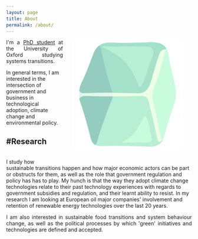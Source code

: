 ```yaml
---
layout: page
title: About
permalink: /about/
---
```


<img src="/assets/icon.png" width="300" style="float: right; margin-left: 25px; margin-right: 25px; margin-bottom: 25px;"/>

<p align="justify"> I'm a <a href="https://www.geog.ox.ac.uk/graduate/research/epierard.html"> PhD student</a> at the University of Oxford studying systems transitions.

In general terms, I am interested in the intersection of government and business in technological adoption, climate change and environmental policy.
<!--<p align="justify"> During my career, I have worked on research projects related to Atmospheric Physics and Physical Oceanography that involved numerical simulations, data processing and observational fieldwork.</p>  />-->
<!--
<p align="justify">

Before my PhD studies I held positions in both energy and climate change policy. As part of my academic training I have joined research assistant positions in sustainable finance, oil decarbonisation strategies

I hold a MSc in Environmental Governance from Oxford University and a B.A. in Political Science from El Colegio de Mexico. I am currently at the mid-stage of my PhD. </p> />-->

<p align="justify">

#Research <br />
-----------
<br />
I study how sustainable transitions happen and how major economic actors can be part or obstructs for them, as well as the role that government regulation and policy has has to play. My hunch is that the way they adopt climate change technologies relate to their past technology experiences with regards to government subsidies and regulation, and their learnt ability to resist.
In my research I am looking at European oil major companies' involvement and retention of renewable energy technologies over the last 20 years. </p>

<p align="justify"> I am also interested in sustainable food transitions and system behaviour change, as well as the political processes by which 'green' initiatives and technologies are defined and accepted.
